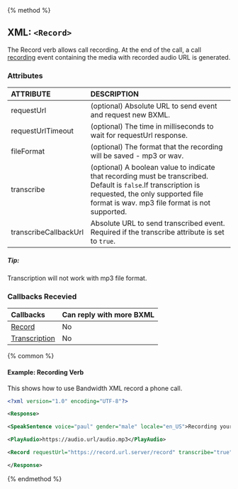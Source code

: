 {% method %}
## XML: `<Record>`
The Record verb allows call recording. At the end of the call, a call [recording](../callBacks/recording.md) event containing the media with recorded audio URL is generated.

### Attributes
| ATTRIBUTE             | DESCRIPTION                                                                                                                                                                                               |
|:----------------------|:----------------------------------------------------------------------------------------------------------------------------------------------------------------------------------------------------------|
| requestUrl            | (optional) Absolute URL to send event and request new BXML.                                                                                                                                               |
| requestUrlTimeout     | (optional) The time in milliseconds to wait for requestUrl response.                                                                                                                                      |
| fileFormat            | (optional) The format that the recording will be saved - mp3 or wav.                                                                                                                                      |
| transcribe            | (optional) A boolean value to indicate that recording must be transcribed.<br> Default is `false`.If transcription is requested, the only supported file format is wav. mp3 file format is not supported. |
| transcribeCallbackUrl | Absolute URL to send transcribed event. Required if the transcribe attribute is set to `true`.                                                                                                            |

##### Tip:

<aside class="alert general small">
<p>
Transcription will not work with mp3 file format.
</p>
</aside>

### Callbacks Recevied

| Callbacks                                      | Can reply with more BXML |
|:-----------------------------------------------|:-------------------------|
| [Record](../callBacks/recording.md)            | No                       |
| [Transcription](../callBacks/transcription.md) | No                       |

{% common %}
#### Example: Recording Verb
This shows how to use Bandwidth XML record a phone call.

```XML
<?xml version="1.0" encoding="UTF-8"?>

<Response>

<SpeakSentence voice="paul" gender="male" locale="en_US">Recording your call</SpeakSentence>

<PlayAudio>https://audio.url/audio.mp3</PlayAudio>

<Record requestUrl="https://record.url.server/record" transcribe="true" transcribeCallbackUrl="https://transcribe.url/result"/ >

</Response>
```

{% endmethod %}

